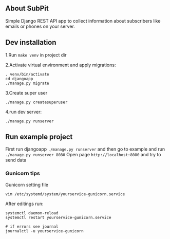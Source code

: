 ## About SubPit 
Simple Django REST API app to collect information about subscribers like emails or phones on your server.


## Dev installation
1.Run `make venv` in project dir

2.Activate virtual environment and apply migrations:
```
. venv/bin/activate
cd djangoapp
./manage.py migrate
```
3.Create super user
```
./manage.py createsuperuser
```
4.run dev server:
```
./manage.py runserver
```

## Run example project
First run djangoapp `./manage.py runserver` and then go to example and run `./manage.py runserver 8080`
Open page `http://localhost:8080` and try to send data

### Gunicorn tips
Gunicorn setting file
```
vim /etc/systemd/system/yourservice-gunicorn.service
```

After editings run:
```
systemctl daemon-reload
systemctl restart yourservice-gunicorn.service

# if errors see journal
journalctl -u yourservice-gunicorn
```